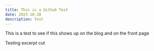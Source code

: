 ```yaml
---
title: This is a Github Test
date: 2023-10-28
description: Test
---
```


This is a test to see if this shows up on the blog and on the front page

<!--excerpt-->

Testing excerpt cut